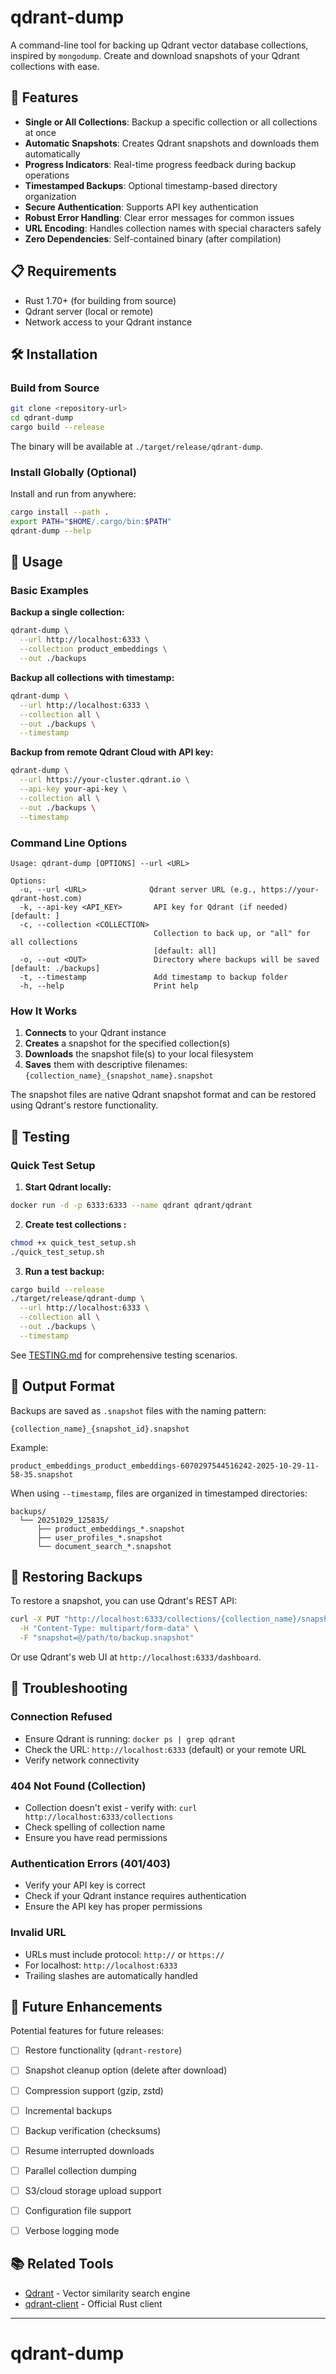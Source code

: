 # qdrant-dump

A command-line tool for backing up Qdrant vector database collections, inspired by `mongodump`. Create and download snapshots of your Qdrant collections with ease.

## 🚀 Features

- **Single or All Collections**: Backup a specific collection or all collections at once
- **Automatic Snapshots**: Creates Qdrant snapshots and downloads them automatically
- **Progress Indicators**: Real-time progress feedback during backup operations
- **Timestamped Backups**: Optional timestamp-based directory organization
- **Secure Authentication**: Supports API key authentication
- **Robust Error Handling**: Clear error messages for common issues
- **URL Encoding**: Handles collection names with special characters safely
- **Zero Dependencies**: Self-contained binary (after compilation)

## 📋 Requirements

- Rust 1.70+ (for building from source)
- Qdrant server (local or remote)
- Network access to your Qdrant instance

## 🛠️ Installation

### Build from Source

```bash
git clone <repository-url>
cd qdrant-dump
cargo build --release
```

The binary will be available at `./target/release/qdrant-dump`.

### Install Globally (Optional)

Install and run from anywhere:
```bash
cargo install --path .
export PATH="$HOME/.cargo/bin:$PATH"  
qdrant-dump --help                     
```

## 📖 Usage

### Basic Examples

**Backup a single collection:**
```bash
qdrant-dump \
  --url http://localhost:6333 \
  --collection product_embeddings \
  --out ./backups
```

**Backup all collections with timestamp:**
```bash
qdrant-dump \
  --url http://localhost:6333 \
  --collection all \
  --out ./backups \
  --timestamp
```

**Backup from remote Qdrant Cloud with API key:**
```bash
qdrant-dump \
  --url https://your-cluster.qdrant.io \
  --api-key your-api-key \
  --collection all \
  --out ./backups \
  --timestamp
```

### Command Line Options

```
Usage: qdrant-dump [OPTIONS] --url <URL>

Options:
  -u, --url <URL>              Qdrant server URL (e.g., https://your-qdrant-host.com)
  -k, --api-key <API_KEY>       API key for Qdrant (if needed) [default: ]
  -c, --collection <COLLECTION>
                                Collection to back up, or "all" for all collections
                                [default: all]
  -o, --out <OUT>               Directory where backups will be saved [default: ./backups]
  -t, --timestamp               Add timestamp to backup folder
  -h, --help                    Print help
```

### How It Works

1. **Connects** to your Qdrant instance
2. **Creates** a snapshot for the specified collection(s)
3. **Downloads** the snapshot file(s) to your local filesystem
4. **Saves** them with descriptive filenames: `{collection_name}_{snapshot_name}.snapshot`

The snapshot files are native Qdrant snapshot format and can be restored using Qdrant's restore functionality.

## 🔧 Testing

### Quick Test Setup

1. **Start Qdrant locally:**
```bash
docker run -d -p 6333:6333 --name qdrant qdrant/qdrant
```

2. **Create test collections :**
```bash
chmod +x quick_test_setup.sh
./quick_test_setup.sh
```

3. **Run a test backup:**
```bash
cargo build --release
./target/release/qdrant-dump \
  --url http://localhost:6333 \
  --collection all \
  --out ./backups \
  --timestamp
```

See [TESTING.md](./TESTING.md) for comprehensive testing scenarios.

## 📁 Output Format

Backups are saved as `.snapshot` files with the naming pattern:
```
{collection_name}_{snapshot_id}.snapshot
```

Example:
```
product_embeddings_product_embeddings-6070297544516242-2025-10-29-11-58-35.snapshot
```

When using `--timestamp`, files are organized in timestamped directories:
```
backups/
  └── 20251029_125835/
      ├── product_embeddings_*.snapshot
      ├── user_profiles_*.snapshot
      └── document_search_*.snapshot
```

## 🔄 Restoring Backups

To restore a snapshot, you can use Qdrant's REST API:

```bash
curl -X PUT "http://localhost:6333/collections/{collection_name}/snapshots/upload" \
  -H "Content-Type: multipart/form-data" \
  -F "snapshot=@/path/to/backup.snapshot"
```

Or use Qdrant's web UI at `http://localhost:6333/dashboard`.

## 🐛 Troubleshooting

### Connection Refused
- Ensure Qdrant is running: `docker ps | grep qdrant`
- Check the URL: `http://localhost:6333` (default) or your remote URL
- Verify network connectivity

### 404 Not Found (Collection)
- Collection doesn't exist - verify with: `curl http://localhost:6333/collections`
- Check spelling of collection name
- Ensure you have read permissions

### Authentication Errors (401/403)
- Verify your API key is correct
- Check if your Qdrant instance requires authentication
- Ensure the API key has proper permissions

### Invalid URL
- URLs must include protocol: `http://` or `https://`
- For localhost: `http://localhost:6333`
- Trailing slashes are automatically handled


## 🔮 Future Enhancements

Potential features for future releases:

- [ ] Restore functionality (`qdrant-restore`)
- [ ] Snapshot cleanup option (delete after download)
- [ ] Compression support (gzip, zstd)
- [ ] Incremental backups
- [ ] Backup verification (checksums)
- [ ] Resume interrupted downloads
- [ ] Parallel collection dumping
- [ ] S3/cloud storage upload support
- [ ] Configuration file support
- [ ] Verbose logging mode


## 📚 Related Tools

- [Qdrant](https://qdrant.tech) - Vector similarity search engine
- [qdrant-client](https://github.com/qdrant/qdrant-client-rust) - Official Rust client

---


# qdrant-dump
